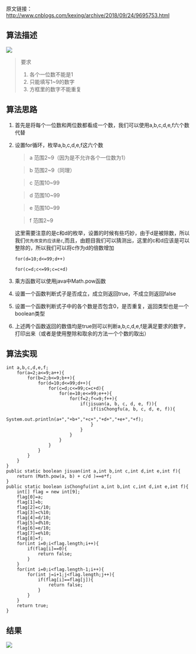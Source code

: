 原文链接：http://www.cnblogs.com/kexing/archive/2018/09/24/9695753.html
## 算法描述
![](https://img2018.cnblogs.com/blog/1210268/201809/1210268-20180924154312923-1610950174.png)

> 要求 
>	1. 各个一位数不能是1
>	2. 只能填写1~9的数字
>	3. 方框里的数字不能重复

## 算法思路

1. 首先是将每个一位数和两位数都看成一个数，我们可以使用a,b,c,d,e,f六个数代替

2. 设置for循环，枚举a,b,c,d,e,f这六个数

	> a 范围2~9（因为是不允许各个一位数为1）
	
	> b 范围2~9（同理）
	
	> c 范围10~99
	
	> d 范围10~99
	
	> e 范围10~99
	
	> f 范围2~9
	
	这里需要注意的是c和d的枚举，设置的时候有些巧妙，由于d是被除数，所以我们`优先改变的应该是c`,而且，由题目我们可以猜测出，这里的c和d应该是可以整除的，所以我们可以将c作为d的倍数增加
	
	`for(d=10;d<=99;d++)`
	
	`for(c=d;c<=99;c=c+d)`

2. 乘方函数可以使用java中Math.pow函数

3. 设置一个函数判断式子是否成立，成立则返回true，不成立则返回false

4. 设置一个函数判断式子中的各个数是否包含0，是否重复，返回类型也是一个boolean类型

5. 上述两个函数返回的数值均是true则可以判断a,b,c,d,e,f是满足要求的数字，打印出来（或者是使用整除和取余的方法一个个数的取出）

## 算法实现

	int a,b,c,d,e,f;
		for(a=2;a<=9;a++){
			for(b=2;b<=9;b++){
				for(d=10;d<=99;d++){
					for(c=d;c<=99;c=c+d){
						for(e=10;e<=99;e++){
							for(f=2;f<=9;f++){
								if(jisuan(a, b, c, d, e, f)){
									if(isChongfu(a, b, c, d, e, f)){
										System.out.println(a+","+b+","+c+","+d+","+e+","+f);
									}
								}
							}
						}
					}
				}
			}
		}
	}
	public static boolean jisuan(int a,int b,int c,int d,int e,int f){
		return (Math.pow(a, b) + c/d )==e*f;
	}
	public static boolean isChongfu(int a,int b,int c,int d,int e,int f){
		int[] flag = new int[9];
		flag[0]=a;
		flag[1]=b;
		flag[2]=c/10;
		flag[3]=c%10;
		flag[4]=d/10;
		flag[5]=d%10;
		flag[6]=e/10;
		flag[7]=e%10;
		flag[8]=f;
		for(int i=0;i<flag.length;i++){
			if(flag[i]==0){
				return false;
			}
		}
		for(int i=0;i<flag.length-1;i++){
			for(int j=i+1;j<flag.length;j++){
				if(flag[i]==flag[j]){
					return false;
				}
			}
		}
		return true;
	}


## 结果
![](https://img2018.cnblogs.com/blog/1210268/201809/1210268-20180924155854987-1302330681.png)